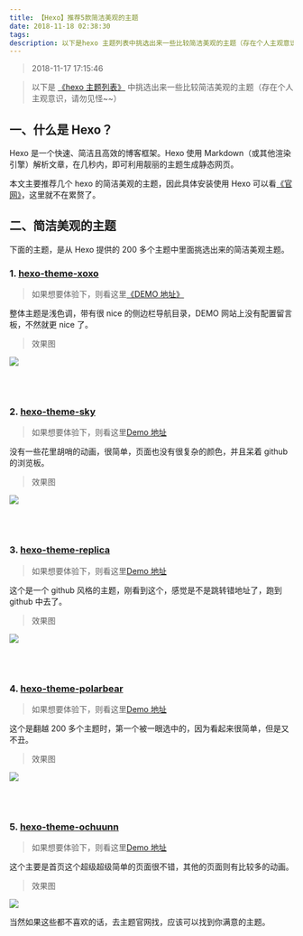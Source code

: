 ```yaml
---
title: 【Hexo】推荐5款简洁美观的主题
date: 2018-11-18 02:38:30
tags:
description: 以下是hexo 主题列表中挑选出来一些比较简洁美观的主题（存在个人主观意识，请勿见怪~~）
---
```


> 2018-11-17 17:15:46

> 以下是 [《hexo 主题列表》](https://hexo.io/themes/) 中挑选出来一些比较简洁美观的主题（存在个人主观意识，请勿见怪~~）

## 一、什么是 Hexo？

Hexo 是一个快速、简洁且高效的博客框架。Hexo 使用 Markdown（或其他渲染引擎）解析文章，在几秒内，即可利用靓丽的主题生成静态网页。

本文主要推荐几个 hexo 的简洁美观的主题，因此具体安装使用 Hexo 可以看[《官网》](https://hexo.io/zh-cn/docs/index.html)，这里就不在累赘了。

## 二、简洁美观的主题

下面的主题，是从 Hexo 提供的 200 多个主题中里面挑选出来的简洁美观主题。

### 1. [hexo-theme-xoxo](https://github.com/KevinOfNeu/hexo-theme-xoxo)

> 如果想要体验下，则看这里[《DEMO 地址》](https://blog.0xff000000.com/)

整体主题是浅色调，带有很 nice 的侧边栏导航目录，DEMO 网站上没有配置留言板，不然就更 nice 了。

> 效果图

![](https://i.loli.net/2018/11/17/5befddc36c67c.png)

<br>
<br>

### 2. [hexo-theme-sky](https://github.com/iJinxin/hexo-theme-sky)

> 如果想要体验下，则看这里[Demo 地址](https://ijinxin.github.io/)

没有一些花里胡哨的动画，很简单，页面也没有很复杂的颜色，并且呆着 github 的浏览板。

> 效果图

![](https://i.loli.net/2018/11/17/5befdeebad58f.png)

<br>
<br>

### 3. [hexo-theme-replica](https://github.com/sabrinaluo/hexo-theme-replica)

> 如果想要体验下，则看这里[Demo 地址](https://sabrinaluo.github.io/tech/)

这个是一个 github 风格的主题，刚看到这个，感觉是不是跳转错地址了，跑到 github 中去了。

> 效果图

![](https://i.loli.net/2018/11/18/5bf0608cb8310.png)

<br>
<br>

### 4. [hexo-theme-polarbear](https://github.com/frostfan/hexo-theme-polarbear)

> 如果想要体验下，则看这里[Demo 地址](https://d2fan.com/)

这个是翻越 200 多个主题时，第一个被一眼选中的，因为看起来很简单，但是又不丑。

> 效果图

![](https://i.loli.net/2018/11/17/5befe17ae1d14.png)

<br>
<br>

### 5. [hexo-theme-ochuunn](https://github.com/ochukai/hexo-theme-ochuunn)

> 如果想要体验下，则看这里[Demo 地址](http://ochukai.me/)

这个主要是首页这个超级超级简单的页面很不错，其他的页面则有比较多的动画。

> 效果图

![](https://i.loli.net/2018/11/17/5befe251eda5b.png)

当然如果这些都不喜欢的话，去主题官网找，应该可以找到你满意的主题。
